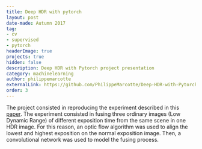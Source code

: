 ```yaml
---
title: Deep HDR with pytorch
layout: post
date-made: Autumn 2017
tag: 
- cv
- supervised
- pytorch
headerImage: true
projects: true
hidden: false
description: Deep HDR with Pytorch project presentation
category: machinelearning
author: philippemarcotte
externalLink: https://github.com/PhilippeMarcotte/Deep-HDR-with-Pytorch
order: 3
---
```


The project consisted in reproducing the experiment described in this [paper](http://cseweb.ucsd.edu/~viscomp/projects/SIG17HDR/). The experiment consisted in fusing three ordinary images (Low Dynamic Range) of different exposition time from the same scene in one HDR image. For this reason, an optic flow algorithm was used to align the lowest and highest exposition on the normal exposition image. Then, a convolutional network was used to model the fusing process.